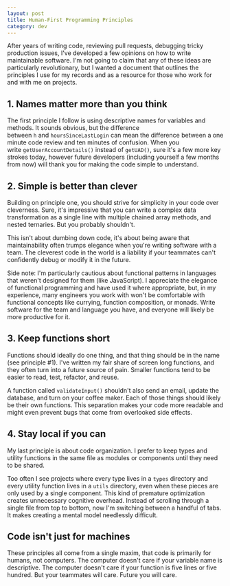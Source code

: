 ```yaml
---
layout: post
title: Human-First Programming Principles
category: dev
---
```

After years of writing code, reviewing pull requests, debugging tricky production issues, I've developed a few opinions on how to write maintainable software. I'm not going to claim that any of these ideas are particularly revolutionary, but I wanted a document that outlines the principles I use for my records and as a resource for those who work for and with me on projects.

## 1. Names matter more than you think

The first principle I follow is using descriptive names for variables and methods. It sounds obvious, but the difference between `h` and `hoursSinceLastLogin` can mean the difference between a one minute code review and ten minutes of confusion. When you write `getUserAccountDetails()` instead of `getUAD()`, sure it's a few more key strokes today, however future developers (including yourself a few months from now) will thank you for making the code simple to understand.

## 2. Simple is better than clever

Building on principle one, you should strive for simplicity in your code over cleverness. Sure, it's impressive that you can write a complex data transformation as a single line with multiple chained array methods, and nested ternaries. But you probably shouldn't.

This isn't about dumbing down code, it's about being aware that maintainability often trumps elegance when you're writing software with a team. The cleverest code in the world is a liability if your teammates can't confidently debug or modify it in the future.

Side note: I'm particularly cautious about functional patterns in languages that weren't designed for them (like JavaScript). I appreciate the elegance of functional programming and have used it where appropriate, but, in my experience, many engineers you work with won't be comfortable with functional concepts like currying, function composition, or monads. Write software for the team and language you have, and everyone will likely be more productive for it.

## 3. Keep functions short

Functions should ideally do one thing, and that thing should be in the name (see principle #1). I've written my fair share of screen long functions, and they often turn into a future source of pain. Smaller functions tend to be easier to read, test, refactor, and reuse.

A function called `validateInput()` shouldn't also send an email, update the database, and turn on your coffee maker. Each of those things should likely be their own functions. This separation makes your code more readable and might even prevent bugs that come from overlooked side effects.

## 4. Stay local if you can

My last principle is about code organization. I prefer to keep types and utility functions in the same file as modules or components until they need to be shared.

 Too often I see projects where every type lives in a `types` directory and every utility function lives in a `utils` directory, even when these pieces are only used by a single component. This kind of premature optimization creates unnecessary cognitive overhead. Instead of scrolling through a single file from top to bottom, now I'm switching between a handful of tabs. It makes creating a mental model needlessly difficult.

## Code isn't just for machines

These principles all come from a single maxim, that code is primarily for humans, not computers. The computer doesn't care if your variable name is descriptive. The computer doesn't care if your function is five lines or five hundred. But your teammates will care. Future you will care.
